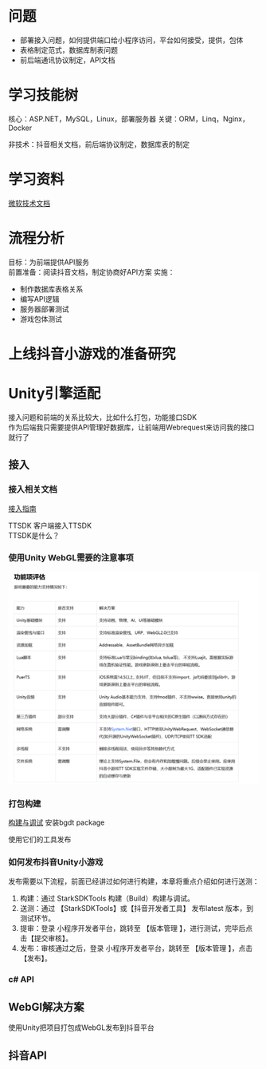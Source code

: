 # 问题
- 部署接入问题，如何提供端口给小程序访问，平台如何接受，提供，包体
- 表格制定范式，数据库制表问题
- 前后端通讯协议制定，API文档

# 学习技能树
核心：ASP.NET，MySQL，Linux，部署服务器
关键：ORM，Linq，Nginx，Docker

非技术：抖音相关文档，前后端协议制定，数据库表的制定

# 学习资料
[微软技术文档](https://learn.microsoft.com/zh-cn/aspnet/core/introduction-to-aspnet-core?view=aspnetcore-8.0)

# 流程分析
目标：为前端提供API服务  
前置准备：阅读抖音文档，制定协商好API方案
实施：
- 制作数据库表格关系
- 编写API逻辑
- 服务器部署测试
- 游戏包体测试


# 上线抖音小游戏的准备研究

# Unity引擎适配
接入问题和前端的关系比较大，比如什么打包，功能接口SDK  
作为后端我只需要提供API管理好数据库，让前端用Webrequest来访问我的接口就行了

## 接入

### 接入相关文档
[接入指南](https://developer.open-douyin.com/docs/resource/zh-CN/mini-game/develop/guide/game-engine/rd-to-SCgame/unity-game-access/sc_access_guide)

TTSDK 客户端接入TTSDK  
TTSDK是什么？  

### 使用Unity WebGL需要的注意事项
![​功能项评估](image.png)

### 打包构建
[构建与调试](https://developer.open-douyin.com/docs/resource/zh-CN/mini-game/develop/guide/game-engine/rd-to-SCgame/unity-game-access/sc_build)
安装bgdt package  

使用它们的工具发布

### ​如何发布抖音Unity小游戏​
发布需要以下流程，前面已经讲过如何进行构建，本章将重点介绍如何进行送测：​
1. ​构建：通过 StarkSDKTools 构建（Build）构建与调试。​
2. ​送测：通过 【StarkSDKTools】或【抖音开发者工具】 发布latest 版本，到测试环节。​
3. ​提审：登录 小程序开发者平台，跳转至 【版本管理 】，进行测试，完毕后点击【提交审核】。​
4. ​发布：审核通过之后，登录 小程序开发者平台，跳转至 【版本管理 】，点击【发布】。​

### c# API

###

## WebGl解决方案
使用Unity把项目打包成WebGL发布到抖音平台

## 抖音API
